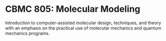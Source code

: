 # CBMC 805: Molecular Modeling

Introduction to computer-assisted molecular design, techniques, and theory with an emphasis on the practical use of molecular mechanics and quantum mechanics programs.